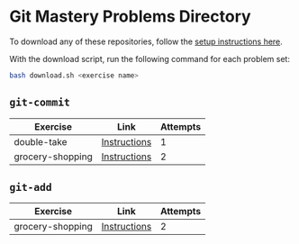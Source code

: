 
# Git Mastery Problems Directory

To download any of these repositories, follow the [setup instructions here](https://git-mastery.github.io/website/docs/setup/prerequisite-setup/).

With the download script, run the following command for each problem set:

```bash
bash download.sh <exercise name>
```

  ## `git-commit`
  
  |Exercise|Link|Attempts|
  |--------|----|--------|
  |double-take|[Instructions](https://github.com/git-mastery/double-take)|1|
|grocery-shopping|[Instructions](https://github.com/git-mastery/grocery-shopping)|2|
  
  ## `git-add`
  
  |Exercise|Link|Attempts|
  |--------|----|--------|
  |grocery-shopping|[Instructions](https://github.com/git-mastery/grocery-shopping)|2|
  